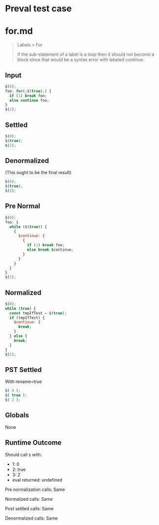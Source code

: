 # Preval test case

# for.md

> Labels > For
>
> If the sub-statement of a label is a loop then it should not become a block since that would be a syntax error with labeled continue.

## Input

`````js filename=intro
$(0);
foo: for(;$(true);) {
  if (1) break foo;
  else continue foo;
}
$(2);
`````

## Settled


`````js filename=intro
$(0);
$(true);
$(2);
`````

## Denormalized
(This ought to be the final result)

`````js filename=intro
$(0);
$(true);
$(2);
`````

## Pre Normal


`````js filename=intro
$(0);
foo: {
  while ($(true)) {
    {
      $continue: {
        {
          if (1) break foo;
          else break $continue;
        }
      }
    }
  }
}
$(2);
`````

## Normalized


`````js filename=intro
$(0);
while (true) {
  const tmpIfTest = $(true);
  if (tmpIfTest) {
    $continue: {
      break;
    }
  } else {
    break;
  }
}
$(2);
`````

## PST Settled
With rename=true

`````js filename=intro
$( 0 );
$( true );
$( 2 );
`````

## Globals

None

## Runtime Outcome

Should call `$` with:
 - 1: 0
 - 2: true
 - 3: 2
 - eval returned: undefined

Pre normalization calls: Same

Normalized calls: Same

Post settled calls: Same

Denormalized calls: Same
